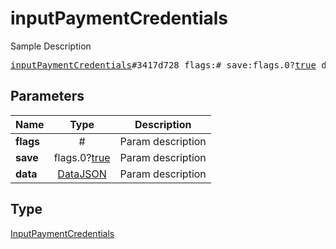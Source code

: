 # inputPaymentCredentials

Sample Description

<pre>
<a href="../constructor/inputPaymentCredentials.md">inputPaymentCredentials</a>#3417d728 flags:# save:flags.0?<a href="../type/true.md">true</a> data:<a href="../type/DataJSON.md">DataJSON</a> = <a href="../type/InputPaymentCredentials.md">InputPaymentCredentials</a>;
</pre>
## Parameters

| Name | Type | Description |
|------|:----:|-------------|
| **flags** | # | Param description |
| **save** | flags.0?<a href="../type/true.md">true</a> | Param description |
| **data** | <a href="../type/DataJSON.md">DataJSON</a> | Param description |

## Type

<a href="../type/InputPaymentCredentials.md">InputPaymentCredentials</a>
